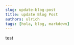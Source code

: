 ```yaml
---
slug: update-blog-post
title: update Blog Post
authors: ulrich
tags: [hola, blog, markdown]
---
```


test
